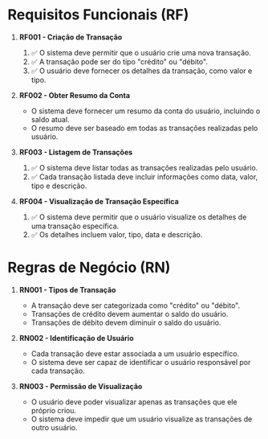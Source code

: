 # Requisitos Funcionais (RF)

1. **RF001 - Criação de Transação**
   1. ✅ O sistema deve permitir que o usuário crie uma nova transação.
   2. ✅ A transação pode ser do tipo "crédito" ou "débito".
   3. ✅ O usuário deve fornecer os detalhes da transação, como valor e tipo.

2. **RF002 - Obter Resumo da Conta**
   - O sistema deve fornecer um resumo da conta do usuário, incluindo o saldo atual.
   - O resumo deve ser baseado em todas as transações realizadas pelo usuário.

3. **RF003 - Listagem de Transações**
   1. ✅ O sistema deve listar todas as transações realizadas pelo usuário.
   2. ✅ Cada transação listada deve incluir informações como data, valor, tipo e descrição.

4. **RF004 - Visualização de Transação Específica**
   1. ✅ O sistema deve permitir que o usuário visualize os detalhes de uma transação específica.
   2. ✅ Os detalhes incluem valor, tipo, data e descrição.

# Regras de Negócio (RN)

1. **RN001 - Tipos de Transação**
   - A transação deve ser categorizada como "crédito" ou "débito".
   - Transações de crédito devem aumentar o saldo do usuário.
   - Transações de débito devem diminuir o saldo do usuário.

2. **RN002 - Identificação de Usuário**
   - Cada transação deve estar associada a um usuário específico.
   - O sistema deve ser capaz de identificar o usuário responsável por cada transação.

3. **RN003 - Permissão de Visualização**
   - O usuário deve poder visualizar apenas as transações que ele próprio criou.
   - O sistema deve impedir que um usuário visualize as transações de outro usuário.


